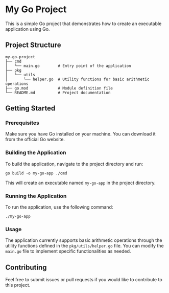 # My Go Project

This is a simple Go project that demonstrates how to create an executable application using Go.

## Project Structure

```
my-go-project
├── cmd
│   └── main.go        # Entry point of the application
├── pkg
│   └── utils
│       └── helper.go  # Utility functions for basic arithmetic operations
├── go.mod             # Module definition file
└── README.md          # Project documentation
```

## Getting Started

### Prerequisites

Make sure you have Go installed on your machine. You can download it from the official Go website.

### Building the Application

To build the application, navigate to the project directory and run:

```
go build -o my-go-app ./cmd
```

This will create an executable named `my-go-app` in the project directory.

### Running the Application

To run the application, use the following command:

```
./my-go-app
```

### Usage

The application currently supports basic arithmetic operations through the utility functions defined in the `pkg/utils/helper.go` file. You can modify the `main.go` file to implement specific functionalities as needed.

## Contributing

Feel free to submit issues or pull requests if you would like to contribute to this project.